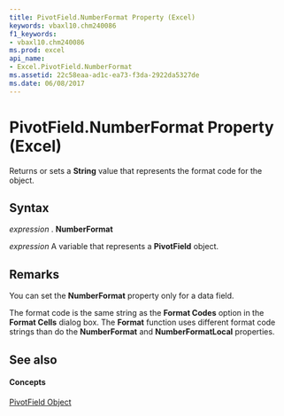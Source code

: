 ```yaml
---
title: PivotField.NumberFormat Property (Excel)
keywords: vbaxl10.chm240086
f1_keywords:
- vbaxl10.chm240086
ms.prod: excel
api_name:
- Excel.PivotField.NumberFormat
ms.assetid: 22c58eaa-ad1c-ea73-f3da-2922da5327de
ms.date: 06/08/2017
---
```



# PivotField.NumberFormat Property (Excel)

Returns or sets a **String** value that represents the format code for the object.


## Syntax

 _expression_ . **NumberFormat**

 _expression_ A variable that represents a **PivotField** object.


## Remarks

You can set the **NumberFormat** property only for a data field.

The format code is the same string as the **Format Codes** option in the **Format Cells** dialog box. The **Format** function uses different format code strings than do the **NumberFormat** and **NumberFormatLocal** properties.


## See also


#### Concepts


[PivotField Object](pivotfield-object-excel.md)

